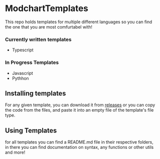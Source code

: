 # ModchartTemplates
This repo holds templates for multiple different languages so you can find the one that you are most comfurtabel with!
### Currently written templates
* Typescript
### In Progress Templates
* Javascript
* Pythhon

## Installing templates
For any given template, you can download it from [releases](https://github.com/splashcard04/ModchartTemplates/releases/latest) or you can copy the code from the files, and paste it into an empty file of the template's file type.  
## Using Templates
for all templates you can find a README.md file in their respective folders, in there you can find documentation on syntax, any functions or other utils and more!
